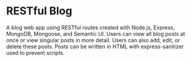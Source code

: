 # RESTful Blog
A blog web app using RESTful routes created with Node.js, Express, MongoDB, Mongoose, and Semantic UI. Users can view all blog posts at once or view singular posts in more detail. Users can also add, edit, or delete these posts. Posts can be written in HTML with express-sanitizer used to prevent scripts.

